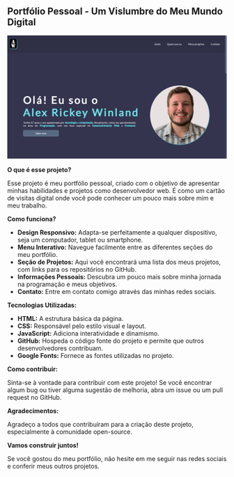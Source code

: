 ## **Portfólio Pessoal - Um Vislumbre do Meu Mundo Digital** 

<img src="imagem/Projeto.png">

**O que é esse projeto?**

Esse projeto é meu portfólio pessoal, criado com o objetivo de apresentar minhas habilidades e projetos como desenvolvedor web. É como um cartão de visitas digital onde você pode conhecer um pouco mais sobre mim e meu trabalho.

**Como funciona?**

* **Design Responsivo:** Adapta-se perfeitamente a qualquer dispositivo, seja um computador, tablet ou smartphone.
* **Menu Interativo:** Navegue facilmente entre as diferentes seções do meu portfólio.
* **Seção de Projetos:** Aqui você encontrará uma lista dos meus projetos, com links para os repositórios no GitHub.
* **Informações Pessoais:** Descubra um pouco mais sobre minha jornada na programação e meus objetivos.
* **Contato:** Entre em contato comigo através das minhas redes sociais.

**Tecnologias Utilizadas:**

* **HTML:** A estrutura básica da página.
* **CSS:** Responsável pelo estilo visual e layout.
* **JavaScript:** Adiciona interatividade e dinamismo.
* **GitHub:** Hospeda o código fonte do projeto e permite que outros desenvolvedores contribuam.
* **Google Fonts:** Fornece as fontes utilizadas no projeto.

**Como contribuir:**

Sinta-se à vontade para contribuir com este projeto! Se você encontrar algum bug ou tiver alguma sugestão de melhoria, abra um issue ou um pull request no GitHub. 

**Agradecimentos:**

Agradeço a todos que contribuíram para a criação deste projeto, especialmente à comunidade open-source.

**Vamos construir juntos!**

Se você gostou do meu portfólio, não hesite em me seguir nas redes sociais e conferir meus outros projetos. 
